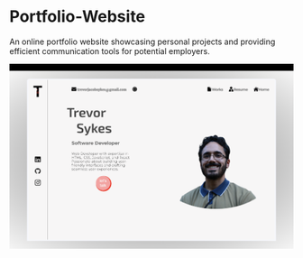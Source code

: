 # Portfolio-Website
An online portfolio website showcasing personal projects and providing efficient communication tools for potential employers.

<a href='https://trevarious.github.io/Portfolio-Website/' target='_blank' rel='noopener noreferrer'>
  <img src="assets/read-me.png" alt='picture of portfolio'>
</a>

